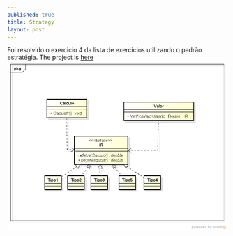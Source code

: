 ```yaml
---
published: true
title: Strategy
layout: post
---
```

Foi resolvido o exercicio 4 da lista de exercicios utilizando o padrão estratégia.
The project is [here](https://github.com/GrimaG/GrimaG.github.io/tree/master/IR-4)
<img src="https://github.com/GrimaG/GrimaG.github.io/blob/master/IR-4/Class%20Diagram0.png?raw=true" alt="IMAGE" >